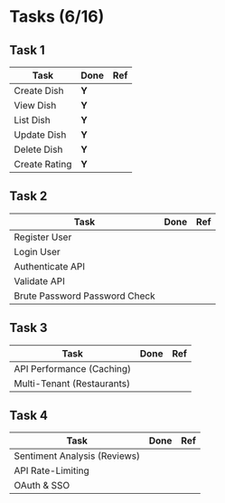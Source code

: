 # Tasks (6/16)

## Task 1

| Task | Done  | Ref |
| --- | --- | --- |
| Create Dish | **Y** | |
| View Dish | **Y** | |
| List Dish | **Y** | |
| Update Dish | **Y** | |
| Delete Dish | **Y** | |
| Create Rating | **Y** | |

## Task 2

| Task | Done | Ref |
| --- | --- | --- |
| Register User | | |
| Login User | | |
| Authenticate API | | |
| Validate API | | |
| Brute Password Password Check | | |

## Task 3

| Task | Done  | Ref |
| --- | --- | --- |
| API Performance (Caching) | | |
| Multi-Tenant (Restaurants) | | |

## Task 4

| Task  | Done  | Ref |
| --- | --- | --- |
| Sentiment Analysis (Reviews) | | |
| API Rate-Limiting | | |
| OAuth & SSO | | |                          
